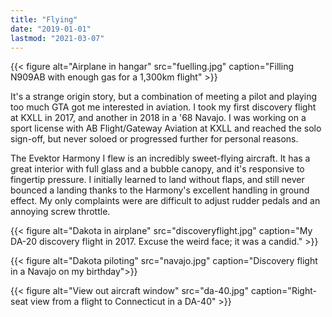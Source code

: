 ```yaml
---
title: "Flying"
date: "2019-01-01"
lastmod: "2021-03-07"
---
```

{{< figure alt="Airplane in hangar" src="fuelling.jpg" caption="Filling N909AB with enough gas for a 1,300km flight" >}}

It's a strange origin story, but a combination of meeting a pilot and playing too much GTA got me interested in aviation. I took my first discovery flight at KXLL in 2017, and another in 2018 in a '68 Navajo. I was working on a sport license with AB Flight/Gateway Aviation at KXLL and reached the solo sign-off, but never soloed or progressed further for personal reasons. 

The Evektor Harmony I flew is an incredibly sweet-flying aircraft. It has a great interior with full glass and a bubble canopy, and it's responsive to fingertip pressure. I initially learned to land without flaps, and still never bounced a landing thanks to the Harmony's excellent handling in ground effect. My only complaints were are difficult to adjust rudder pedals and an annoying screw throttle.

{{< figure alt="Dakota in airplane" src="discoveryflight.jpg" caption="My DA-20 discovery flight in 2017. Excuse the weird face; it was a candid." >}}

{{< figure alt="Dakota piloting" src="navajo.jpg" caption="Discovery flight in a Navajo on my birthday">}}

{{< figure alt="View out aircraft window" src="da-40.jpg" caption="Right-seat view from a flight to Connecticut in a DA-40" >}}
